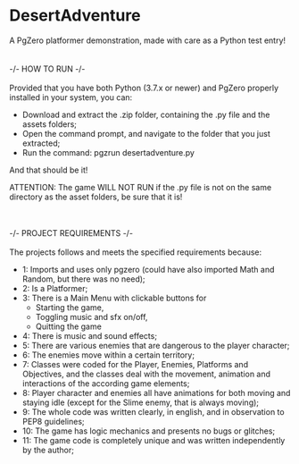 # DesertAdventure
A PgZero platformer demonstration, made with care as a Python test entry!
<br><br><br>
-/- HOW TO RUN -/-
<br><br>
Provided that you have both Python (3.7.x or newer) and PgZero properly installed in your system, you can:
 * Download and extract the .zip folder, containing the .py file and the assets folders;
 * Open the command prompt, and navigate to the folder that you just extracted;
 * Run the command: pgzrun desertadventure.py
   
And that should be it!
   
ATTENTION: The game WILL NOT RUN if the .py file is not on the same directory as the asset folders, be sure that it is!

<br><br>
-/- PROJECT REQUIREMENTS -/-
<br><br>
The projects follows and meets the specified requirements because:
* 1: Imports and uses only pgzero (could have also imported Math and Random, but there was no need);
* 2: Is a Platformer;
* 3: There is a Main Menu with clickable buttons for
  * Starting the game,
  * Toggling music and sfx on/off,
  * Quitting the game
* 4: There is music and sound effects;
* 5: There are various enemies that are dangerous to the player character;
* 6: The enemies move within a certain territory;
* 7: Classes were coded for the Player, Enemies, Platforms and Objectives, and the classes deal with the movement, animation and interactions of the according game elements;
* 8: Player character and enemies all have animations for both moving and staying idle (except for the Slime enemy, that is always moving);
* 9: The whole code was written clearly, in english, and in observation to PEP8 guidelines;
* 10: The game has logic mechanics and presents no bugs or glitches;
* 11: The game code is completely unique and was written independently by the author;
